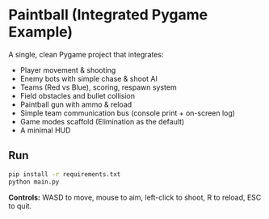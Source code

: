# Paintball (Integrated Pygame Example)

A single, clean Pygame project that integrates:
- Player movement & shooting
- Enemy bots with simple chase & shoot AI
- Teams (Red vs Blue), scoring, respawn system
- Field obstacles and bullet collision
- Paintball gun with ammo & reload
- Simple team communication bus (console print + on-screen log)
- Game modes scaffold (Elimination as the default)
- A minimal HUD

## Run
```bash
pip install -r requirements.txt
python main.py
```

**Controls:** WASD to move, mouse to aim, left-click to shoot, R to reload, ESC to quit.
